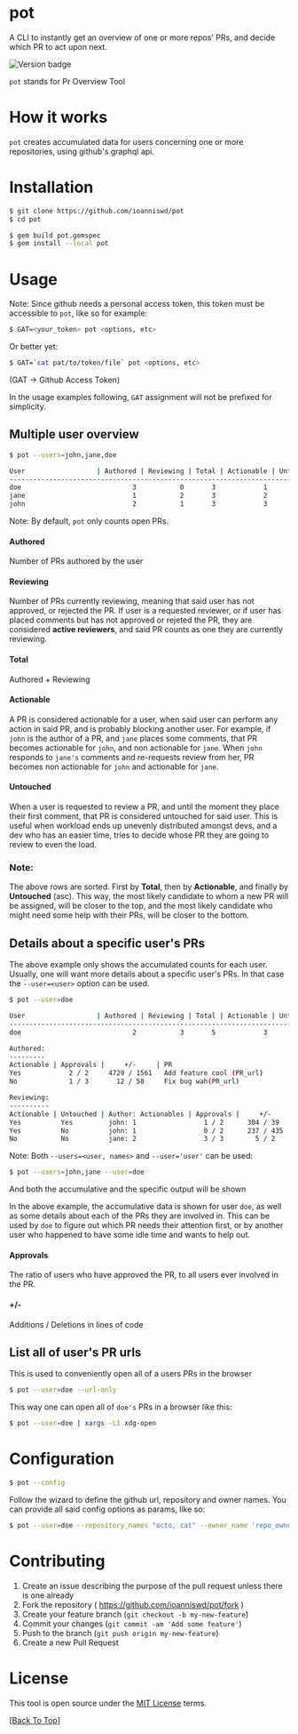 # pot

A CLI to instantly get an overview of one or more repos' PRs, and decide which PR to act upon next.

![Version badge](https://img.shields.io/badge/version-1.0.0-green.svg)

`pot` stands for Pr Overview Tool

# How it works

`pot` creates accumulated data for users concerning one or more repositories, using
github's graphql api.

# Installation

```sh
$ git clone https://github.com/ioanniswd/pot
$ cd pot

$ gem build pot.gemspec
$ gem install --local pot
```

# Usage

Note: Since github needs a personal access token, this token must be accessible
to `pot`, like so for example:

```sh
$ GAT=<your_token> pot <options, etc>
```

Or better yet:

```sh
$ GAT=`cat pat/to/token/file` pot <options, etc>
```

(GAT -> Github Access Token)

In the usage examples following, `GAT` assignment will not be prefixed for
simplicity.


## Multiple user overview

```sh
$ pot --users=john,jane,doe

User                  | Authored | Reviewing | Total | Actionable | Untouched
-----------------------------------------------------------------------------
doe                            3           0       3            1           0
jane                           1           2       3            2           0
john                           2           1       3            3           0
```

Note: By default, `pot` only counts open PRs.

#### Authored
Number of PRs authored by the user

#### Reviewing
Number of PRs currently reviewing, meaning that said user has not
approved, or rejected the PR. If user is a requested reviewer, or if user has
placed comments but has not approved or rejeted the PR, they are considered
**active reviewers**, and said PR counts as one they are currently reviewing.

#### Total
Authored + Reviewing

#### Actionable
A PR is considered actionable for a user, when said user can
perform any action in said PR, and is probably blocking another user. For
example, if `john` is the author of a PR, and `jane` places some comments, that PR
becomes actionable for `john`, and non actionable for `jane`. When `john` responds to
`jane's` comments and re-requests review from her, PR becomes non actionable for
`john` and actionable for `jane`.

#### Untouched
When a user is requested to review a PR, and until the moment
they place their first comment, that PR is considered untouched for said user.
This is useful when workload ends up unevenly distributed amongst devs, and a
dev who has an easier time, tries to decide whose PR they are going to review to
even the load.

### Note:
The above rows are sorted. First by **Total**, then by **Actionable**, and finally by **Untouched** (asc). This way, the most likely candidate to whom a new PR will be assigned, will be closer to the top, and the most likely candidate who might need some help with their PRs, will be closer to the bottom.

## Details about a specific user's PRs

The above example only shows the accumulated counts for each user. Usually, one
will want more details about a specific user's PRs. In that case the
`--user=<user>` option can be used.

```sh
$ pot --user=doe

User                  | Authored | Reviewing | Total | Actionable | Untouched
-----------------------------------------------------------------------------
doe                            2           3       5            3           1

Authored:
---------
Actionable | Approvals |     +/-     | PR
Yes            2 / 2     4729 / 1561   Add feature cool (PR_url)
No             1 / 3       12 / 58     Fix bug wah(PR_url)

Reviewing:
----------
Actionable | Untouched | Author: Actionables | Approvals |     +/-     | PR
Yes          Yes         john: 1                 1 / 2      304 / 39     Add feature wow (PR_url)
Yes          No          john: 1                 0 / 2      237 / 435    Fix bug dang (PR_url)
No           No          jane: 2                 3 / 3        5 / 2      Improve styles (PR_url)
```

Note: Both `--users=<user, names>` and `--user='user'` can be used:
```sh
$ pot --users=john,jane --user=doe
```
And both the accumulative and the specific output will be shown

In the above example, the accumulative data is shown for user `doe`, as well
as some details about each of the PRs they are involved in. This can be used by
`doe` to figure out which PR needs their attention first, or by another user
who happened to have some idle time and wants to help out.

#### Approvals
The ratio of users who have approved the PR, to all users ever involved in the PR.

#### +/-
Additions / Deletions in lines of code

## List all of user's PR urls

This is used to conveniently open all of a users PRs in the browser

```sh
$ pot --user=doe --url-only

```

This way one can open all of `doe's` PRs in a browser like this:
```sh
$ pot --user=doe | xargs -L1 xdg-open
```


# Configuration
```sh
$ pot --config
```
Follow the wizard to define the github url, repository and owner names.
You can provide all said config options as params, like so:

```sh
$ pot --user=doe --repository_names "octo, cat" --owner_name 'repo_owner_name' --github_url 'github.<company_name>.com'

```

# Contributing

1. Create an issue describing the purpose of the pull request unless there is one already
2. Fork the repository ( https://github.com/ioanniswd/pot/fork )
3. Create your feature branch (`git checkout -b my-new-feature`)
4. Commit your changes (`git commit -am 'Add some feature'`)
5. Push to the branch (`git push origin my-new-feature`)
6. Create a new Pull Request

# License

This tool is open source under the [MIT License](https://opensource.org/licenses/MIT) terms.

[[Back To Top]](#pot)

